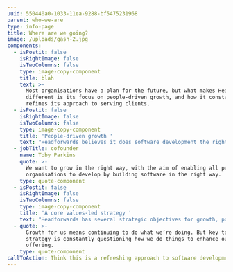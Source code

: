 ```yaml
---
uuid: 550440a0-1033-11ea-9288-bf5475231968
parent: who-we-are
type: info-page
title: Where are we going?
image: /uploads/gash-2.jpg
components:
  - isPostit: false
    isRightImage: false
    isTwoColumns: false
    type: image-copy-component
    title: blah
    text: >-
      Most organisations have a plan for the future, but what makes Headforwards
      different is its focus on people-driven growth, and how it constantly
      refines its approach to serving clients.
  - isPostit: false
    isRightImage: false
    isTwoColumns: false
    type: image-copy-component
    title: 'People-driven growth '
    text: "Headforwards believes it does software development the right way. This means not only doing great work for clients, but also taking an ethically sound approach to every aspect of the business – not least its people. \r\n\nSo, while the company continues to grow and expand its operations, providing the right support and work-life balance for its people will always be a priority."
  - jobTitle: cofounder
    name: Toby Parkins
    quote: >-
      We want to grow in the right way, with the aim of enabling all people and
      organisations to develop by building software in the right way.
    type: quote-component
  - isPostit: false
    isRightImage: false
    isTwoColumns: false
    type: image-copy-component
    title: 'A core values-led strategy '
    text: "Headforwards has several strategic objectives for growth, powered by its core principles and its approach to client service. \r\n\nThe company truly believes that a relentless focus on the careers and wellbeing of its people – and a desire to continually improve the way it works – will help it grow, and keep existing clients coming back for more."
  - quote: >-
      Growth for us means continuing to do what we’re doing. But key to this
      strategy is constantly questioning how we do things to enhance our
      offering.
    type: quote-component
callToAction: Think this is a refreshing approach to software development?
---
```


